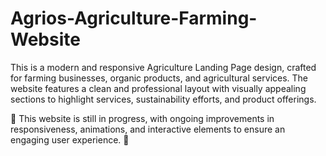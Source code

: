 # Agrios-Agriculture-Farming-Website

This is a modern and responsive Agriculture Landing Page design, crafted for farming businesses, organic products, and agricultural services. The website features a clean and professional layout with visually appealing sections to highlight services, sustainability efforts, and product offerings.

🚧 This website is still in progress, with ongoing improvements in responsiveness, animations, and interactive elements to ensure an engaging user experience. 🚀
